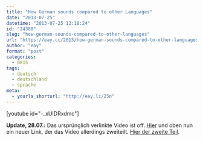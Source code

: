 ```yaml
---
title: "How German sounds compared to other Languages"
date: "2013-07-25"
datetime: "2013-07-25 12:18:24"
id: "24388"
slug: "how-german-sounds-compared-to-other-languages"
url: "https://eay.cc/2013/how-german-sounds-compared-to-other-languages/"
author: "eay"
format: "post"
categories:
  - 0815
tags:
  - deutsch
  - deutschland
  - sprache
meta:
  - yourls_shorturl: "http://eay.li/25n"
---
```


\[youtube id="-\_xUIDRxdmc"\]

**Update, 28.07.:** Das ursprünglich verlinkte Video ist off. [Hier](http://www.youtube.com/watch?v=-_xUIDRxdmc) und oben nun ein neuer Link, der das Video allerdings zweiteilt. [Hier der zweite Teil](http://www.youtube.com/watch?v=1YQAYEmwBvs).
